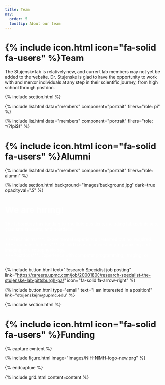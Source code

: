 ```yaml
---
title: Team
nav:
  order: 5
  tooltip: About our team
---
```


# {% include icon.html icon="fa-solid fa-users" %}Team

The Stujenske lab is relatively new, and current lab members may not yet be added to the website. Dr. Stujenske is glad to have the opportunity to work with and mentor individuals at any step in their scientific journey, from high school through postdoc.

{% include section.html %}

{% include list.html data="members" component="portrait" filters="role: pi" %}

{% include list.html data="members" component="portrait" filters="role: ^(?!pi$)" %}

# {% include icon.html icon="fa-solid fa-users" %}Alumni

{% include list.html data="members" component="portrait" filters="role: alumni" %}

{% include section.html background="images/background.jpg" dark=true opacityval=".5" %}

# <span style="color:white">We are hiring!</span>

<span style="color:white">
  The laboratory has funding for multiple positions, including lab technicians, graduate students, and postdocs. <br/><br/>
    ***Technicians***: Experimental experience preferred but not required. <br/>
    ***Graduate students***: Should have an interest in programming and imaging or electrophysiology. <br/>
    ***Postdocs***: Experience with computer programming, imaging, or electrophysiology strongly preferred.
</span>

{%
  include button.html
  text="Research Specialist job posting"
  link="https://careers.upmc.com/job/20001800/research-specialist-the-stujenske-lab-pittsburgh-pa/"
  icon="fa-solid fa-arrow-right"
%}

{%
  include button.html
  type="email"
  text="I am interested in a position!"
  link="stujenskejm@upmc.edu"
%}

{% include section.html %}

# {% include icon.html icon="fa-solid fa-users" %}Funding

{% capture content %}

{% include figure.html image="images/NIH-NIMH-logo-new.png" %}

{% endcapture %}

{% include grid.html content=content %}

